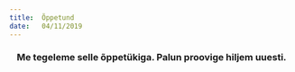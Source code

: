 ```yaml
---
title:  Õppetund
date:   04/11/2019
---
```


### <center>Me tegeleme selle õppetükiga. Palun proovige hiljem uuesti.</center>